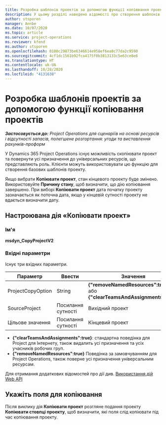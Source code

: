 ```yaml
---
title: Розробка шаблонів проектів за допомогою функції копіювання проектів
description: У цьому розділі наведено відомості про створення шаблонів проектів за допомогою настроюваної дії «Копіювати проект».
author: stsporen
manager: Annbe
ms.date: 10/07/2020
ms.topic: article
ms.service: project-operations
ms.reviewer: kfend
ms.author: stsporen
ms.openlocfilehash: 0100c29873be6346614e958ef6ea0c77da2c9590
ms.sourcegitcommit: 4cf1dc1561b92fca4175f0b3813133c5e63ce8e6
ms.translationtype: HT
ms.contentlocale: uk-UA
ms.lasthandoff: 10/28/2020
ms.locfileid: "4131638"
---
```

# <a name="develop-project-templates-with-copy-project"></a>Розробка шаблонів проектів за допомогою функції копіювання проектів

_**Застосовується до:** Project Operations для сценаріїв на основі ресурсів і відсутності запасів, полегшене розгортання: угоди та виставлення рахунків-проформ_

У Dynamics 365 Project Operations існує можливість скопіювати проект та повернути усі призначення до універсальних ресурсів, що представляють роль. Клієнти можуть використовувати цю функцію для створення базових шаблонів проекту.

Якщо вибрати **Копіювати проект**, стан кінцевого проекту буде змінено. Використовуйте **Причину стану**, щоб визначити, що дію копіювання завершено. При виборі **Копіювати проект** дата початку проекту зазначається як поточна дата, якщо у кінцевій сутності проекту не вдається визначити дату.

## <a name="copy-project-custom-action"></a>Настроювана дія «Копіювати проект» 

### <a name="name"></a>Ім'я 

**msdyn_CopyProjectV2**

### <a name="input-parameters"></a>Вхідні параметри
Існує три вхідних параметри.

| Параметр          | Ввести   | Значення                                                   | 
|--------------------|--------|----------------------------------------------------------|
| ProjectCopyOption  | String | **{"removeNamedResources":true}** або **{"clearTeamsAndAssignments":true}** |
| SourceProject      | Посилання сутності | Вихідний проект |
| Цільове значення             | Посилання сутності | Кінцевий проект |


- **{"clearTeamsAndAssignments":true}**: стандартна поведінка для Project для Інтернету, також видалить усі призначення та усіх учасників робочих груп.
- **{"removeNamedResources":true}** Поведінка за замовчуванням для Project Operations, також поверне усі призначення універсальним ресурсам.

Для отримання додаткових відомостей про дії див. [Використання дій Web API](https://docs.microsoft.com/powerapps/developer/common-data-service/webapi/use-web-api-actions)

## <a name="specify-fields-to-copy"></a>Укажіть поля для копіювання 
Після виклику дія **Копіювати проект** розгляне подання проекту **Копіювати стовпці проекту**, щоб визначити, які поля слід копіювати під час копіювання проекту.

